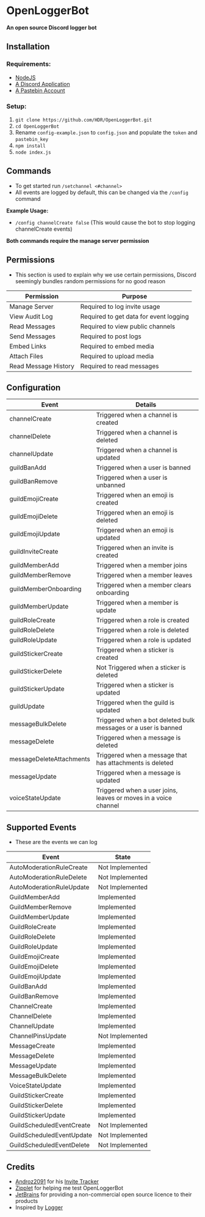 # OpenLoggerBot
**An open source Discord logger bot**

## Installation
### Requirements:
- [NodeJS](https://nodejs.org)
- [A Discord Application](https://discord.com/developers/applications)
- [A Pastebin Account](https://pastebin.com/)

### Setup:
1. `git clone https://github.com/HDR/OpenLoggerBot.git`
2. `cd OpenLoggerBot`
2. Rename `config-example.json` to `config.json` and populate the `token` and `pastebin_key`
3. `npm install`
4. `node index.js`


## Commands
- To get started run `/setchannel <#channel>`
- All events are logged by default, this can be changed via the `/config` command 

**Example Usage:**
- `/config channelCreate false` (This would cause the bot to stop logging channelCreate events)

**Both commands require the manage server permission**

## Permissions
* This section is used to explain why we use certain permissions, Discord seemingly bundles random permissions for no good reason

| Permission           | Purpose                                |
|----------------------|----------------------------------------|
| Manage Server        | Required to log invite usage           |
| View Audit Log       | Required to get data for event logging |
| Read Messages        | Required to view public channels       |
| Send Messages        | Required to post logs                  |
| Embed Links          | Required to embed media                |
| Attach Files         | Required to upload media               |
| Read Message History | Required to read messages              |

## Configuration
<center>

  | Event | Details                                                         |
  |---------------------|-----------------------------------------------------------------|
  | channelCreate       | Triggered when a channel is created                             |
  | channelDelete       | Triggered when a channel is deleted                             |
  | channelUpdate       | Triggered when a channel is updated                             |
  | guildBanAdd         | Triggered when a user is banned                                 |
  | guildBanRemove      | Triggered when a user is unbanned                               |
  | guildEmojiCreate    | Triggered when an emoji is created                              |
  | guildEmojiDelete    | Triggered when an emoji is deleted                              |
  | guildEmojiUpdate    | Triggered when an emoji is updated                              |
  | guildInviteCreate   | Triggered when an invite is created                             |
  | guildMemberAdd      | Triggered when a member joins                                   |
  | guildMemberRemove   | Triggered when a member leaves                                  |
  | guildMemberOnboarding | Triggered when a member clears onboarding                       |
  | guildMemberUpdate   | Triggered when a member is update                               |
  | guildRoleCreate     | Triggered when a role is created                                |
  | guildRoleDelete     | Triggered when a role is deleted                                |
  | guildRoleUpdate     | Triggered when a role is updated                                |
  | guildStickerCreate  | Triggered when a sticker is created                             |
  | guildStickerDelete  | Not Triggered when a sticker is deleted                         |
  | guildStickerUpdate  | Triggered when a sticker is updated                             |
  | guildUpdate         | Triggered when the guild is updated                             |
  | messageBulkDelete   | Triggered when a bot deleted bulk messages or a user is banned  |
  | messageDelete       | Triggered when a message is deleted                             |
  | messageDeleteAttachments | Triggered when a message that has attachments is deleted        |
  | messageUpdate       | Triggered when a message is updated                             |
  | voiceStateUpdate    | Triggered when a  user joins, leaves or moves in a voice channel |
</center>

## Supported Events
* These are the events we can log

| Event                     | State           |
|---------------------------|-----------------|
| AutoModerationRuleCreate  | Not Implemented |
| AutoModerationRuleDelete  | Not Implemented |
| AutoModerationRuleUpdate  | Not Implemented |
| GuildMemberAdd            | Implemented     |
| GuildMemberRemove         | Implemented     |
| GuildMemberUpdate         | Implemented     |
| GuildRoleCreate           | Implemented     |
| GuildRoleDelete           | Implemented     |
| GuildRoleUpdate           | Implemented     |
| GuildEmojiCreate          | Implemented     |
| GuildEmojiDelete          | Implemented     |
| GuildEmojiUpdate          | Implemented     |
| GuildBanAdd               | Implemented     |
| GuildBanRemove            | Implemented     |
| ChannelCreate             | Implemented     |
| ChannelDelete             | Implemented     |
| ChannelUpdate             | Implemented     |
| ChannelPinsUpdate         | Not Implemented |
| MessageCreate             | Implemented     |
| MessageDelete             | Implemented     |
| MessageUpdate             | Implemented     |
| MessageBulkDelete         | Implemented     |
| VoiceStateUpdate          | Implemented     |
| GuildStickerCreate        | Implemented     |
| GuildStickerDelete        | Implemented     |
| GuildStickerUpdate        | Implemented     |
| GuildScheduledEventCreate | Not Implemented |
| GuildScheduledEventUpdate | Not Implemented |
| GuildScheduledEventDelete | Not Implemented |

## Credits

- [Androz2091](https://github.com/Androz2091/) for his [Invite Tracker](https://github.com/Androz2091/discord-invites-tracker)
- [Zipplet](https://github.com/zipplet) for helping me test OpenLoggerBot
- [JetBrains](https://www.jetbrains.com/?from=DMG-Bot) for providing a non-commercial open source licence to their products
- Inspired by [Logger](https://logger.bot/)
